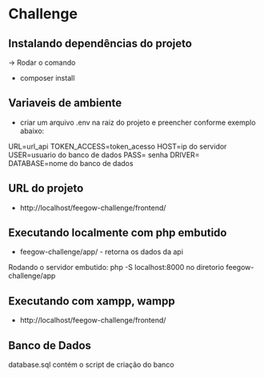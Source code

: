 # Challenge

## Instalando dependências do projeto

-> Rodar o comando

- composer install

## Variaveis de ambiente

- criar um arquivo .env na raiz do projeto e preencher conforme exemplo abaixo:

URL=url_api
TOKEN_ACCESS=token_acesso
HOST=ip do servidor
USER=usuario do banco de dados
PASS= senha
DRIVER=
DATABASE=nome do banco de dados

## URL do projeto

- http://localhost/feegow-challenge/frontend/

## Executando localmente com php embutido

- feegow-challenge/app/ - retorna os dados da api

Rodando o servidor embutido: php -S localhost:8000 no diretorio feegow-challenge/app

## Executando com xampp, wampp

- http://localhost/feegow-challenge/frontend/

## Banco de Dados

database.sql contém o script de criação do banco
